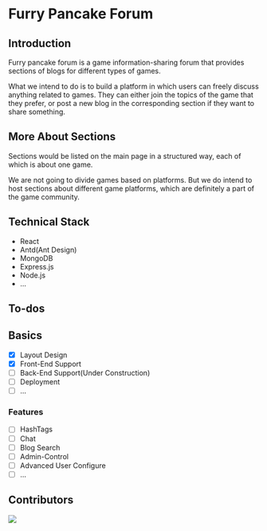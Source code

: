 # Furry Pancake Forum

## Introduction

Furry pancake forum is a game information-sharing forum that provides sections of blogs for different types of games.

What we intend to do is to build a platform in which users can freely discuss anything related to games. They can either join the topics of the game that they prefer, or post a new blog in the corresponding section if they want to share something.

## More About Sections

Sections would be listed on the main page in a structured way, each of which is about one game.

We are not going to divide games based on platforms. But we do intend to host sections about different game platforms, which are definitely a part of the game community.

## Technical Stack

- React
- Antd(Ant Design)
- MongoDB
- Express.js
- Node.js
- ...

## To-dos

## Basics

- [x] Layout Design
- [x] Front-End Support
- [ ] Back-End Support(Under Construction)
- [ ] Deployment
- [ ] ...

### Features

- [ ] HashTags
- [ ] Chat
- [ ] Blog Search
- [ ] Admin-Control
- [ ] Advanced User Configure
- [ ] ...

## Contributors

<a href="https://github.com/Colaci/furry-pancake-forum/graphs/contributors">
  <img src="https://contrib.rocks/image?repo=Colaci/furry-pancake-forum" />
</a>
